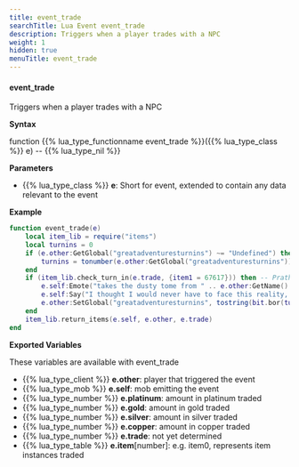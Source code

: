 ```yaml
---
title: event_trade
searchTitle: Lua Event event_trade
description: Triggers when a player trades with a NPC
weight: 1
hidden: true
menuTitle: event_trade
---
```


#### event_trade

Triggers when a player trades with a NPC

**Syntax**

function {{% lua_type_functionname event_trade %}}({{% lua_type_class %}} e) -- {{% lua_type_nil %}}

**Parameters**

- {{% lua_type_class %}} **e**: Short for event, extended to contain any data relevant to the event

**Example**

```lua
function event_trade(e)
    local item_lib = require("items")
    local turnins = 0
    if (e.other:GetGlobal("greatadventuresturnins") ~= "Undefined") then
        turnins = tonumber(e.other:GetGlobal("greatadventuresturnins"))
    end
    if (item_lib.check_turn_in(e.trade, {item1 = 67617})) then -- Prathun's Writings
        e.self:Emote("takes the dusty tome from " .. e.other:GetName() .. "'s hands.")
        e.self:Say("I thought I would never have to face this reality, but here it is -- the proof I asked for. While these pages detail the adventures of my love, it is you who are the great one. While I shall forever be pained by this, I am in your debt for helping me. Please leave me now and find those others who suffer the continued disappearance of their loved ones. If you have already helped everyone, please tell De'van that your task is complete and he will reward you.")
        e.other:SetGlobal("greatadventuresturnins", tostring(bit.bor(turnins, 1024)), 5, "F")
    end
    item_lib.return_items(e.self, e.other, e.trade)
end
```

**Exported Variables**

These variables are available with event_trade
- {{% lua_type_client %}} **e.other**: player that triggered the event
- {{% lua_type_mob %}} **e.self**: mob emitting the event
- {{% lua_type_number %}} **e.platinum**: amount in platinum traded
- {{% lua_type_number %}} **e.gold**: amount in gold traded
- {{% lua_type_number %}} **e.silver**: amount in silver traded
- {{% lua_type_number %}} **e.copper**: amount in copper traded
- {{% lua_type_number %}} **e.trade**: not yet determined
- {{% lua_type_table %}} **e.item**[number]: e.g. item0, represents item instances traded